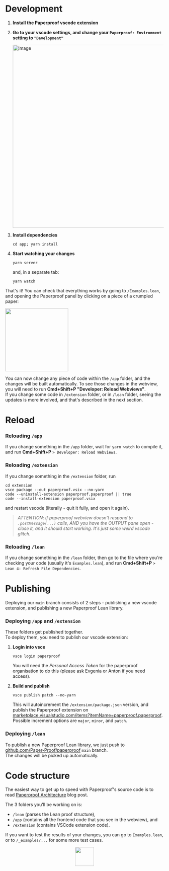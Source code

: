 # Development

1. **Install the Paperproof vscode extension**

2. **Go to your vscode settings, and change your `Paperproof: Environment` setting to `"Development"`**

    <img width="582" alt="image" src="https://github.com/Paper-Proof/paperproof/assets/7578559/6d56f704-1b65-4ee7-91c0-08396206cc7d">

3. **Install dependencies**

    ```shell
    cd app; yarn install
    ```

3. **Start watching your changes**

    ```shell
    yarn server
    ```

    and, in a separate tab:

    ```shell
    yarn watch
    ```

That's it! You can check that everything works by going to `/Examples.lean`, and opening the Paperproof panel by clicking on a piece of a crumpled paper:

  <img width="200" src="https://github.com/Paper-Proof/paperproof/assets/7578559/fd077fbe-36a3-4e94-9fa8-b7a38ffd1eea"/>

You can now change any piece of code within the `/app` folder, and the changes will be built automatically. To see those changes in the webview, you will need to run **Cmd+Shift+P "Developer: Reload Webviews"**.    
If you change some code in `/extension` folder, or in `/lean` folder, seeing the updates is more involved, and that's described in the next section.

# Reload

### Reloading `/app`

If you change something in the `/app` folder, wait for `yarn watch` to compile it, and run **Cmd+Shift+P** `> Developer: Reload Webviews`.

### Reloading `/extension`

If you change something in the `/extension` folder, run

```shell
cd extension
vsce package --out paperproof.vsix --no-yarn
code --uninstall-extension paperproof.paperproof || true
code --install-extension paperproof.vsix
```

and restart vscode (literally - quit it fully, and open it again).

> *ATTENTION: if paperproof webview doesn't respond to `.postMessage(...)` calls, AND you have the OUTPUT pane open - close it, and it should start working. It's just some weird vscode glitch.*

### Reloading `/lean`

If you change something in the `/lean` folder, then go to the file where you're checking your code (usually it's `Examples.lean`), and run **Cmd+Shift+P** `> Lean 4: Refresh File Dependencies`.

# Publishing

Deploying our `main` branch consists of 2 steps - publishing a new vscode extension, and publishing a new Paperproof Lean library.

### Deploying `/app` and `/extension`

These folders get published together.  
To deploy them, you need to publish our vscode extension:

1. **Login into vsce**

    ```shell
    vsce login paperproof
    ```

    You will need the *Personal Access Token* for the paperproof organisation to do this (please ask Evgenia or Anton if you need access).

2. **Build and publish**

    ```shell
    vsce publish patch --no-yarn
    ```

    This will autoincrement the `/extension/package.json` version, and publish the Paperproof extension on [marketplace.visualstudio.com/items?itemName=paperproof.paperproof](https://marketplace.visualstudio.com/items?itemName=paperproof.paperproof).  
    Possible increment options are `major`, `minor`, and `patch`.

### Deploying `/lean`

To publish a new Paperproof Lean library, we just push to [github.com/Paper-Proof/paperproof](github.com/Paper-Proof/paperproof) `main` branch.  
The changes will be picked up automatically.

# Code structure

The easiest way to get up to speed with Paperproof's source code is to read [Paperproof Architecture](https://paperproof.brick.do/paperproof-s-architecture-P632P44ezDa9) blog post.  

The 3 folders you'll be working on is:
- `/lean` (parses the Lean proof structure),
- `/app` (contains all the frontend code that you see in the webview), and
- `/extension` (contains VSCode extension code).  

If you want to test the results of your changes, you can go to `Examples.lean`, or to `/_examples/...` for some more test cases.


<div align="center">
<img width="60px" src="https://github.com/Paper-Proof/paperproof/assets/7578559/58f24cf2-4336-4376-8738-6463e3802ba0">
</div>
